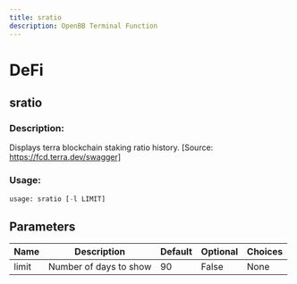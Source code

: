 ```yaml
---
title: sratio
description: OpenBB Terminal Function
---
```


# DeFi

## sratio

### Description: 

Displays terra blockchain staking ratio history. [Source: https://fcd.terra.dev/swagger]

### Usage: 
```python
usage: sratio [-l LIMIT]
```

## Parameters

| Name | Description | Default | Optional | Choices |
| ---- | ----------- | ------- | -------- | ------- |
| limit | Number of days to show | 90 | False | None |


